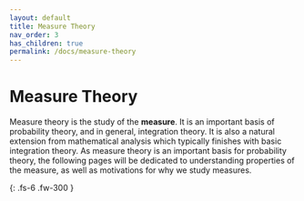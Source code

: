 ```yaml
---
layout: default
title: Measure Theory
nav_order: 3
has_children: true
permalink: /docs/measure-theory
---
```


# Measure Theory

Measure theory is the study of the **measure**. It is an important basis of probability theory, and in general, integration theory. It is also a natural extension from mathematical analysis which typically finishes with basic integration theory. As measure theory is an important basis for probability theory, the following pages will be dedicated to understanding properties of the measure, as well as motivations for why we study measures.

{: .fs-6 .fw-300 }
